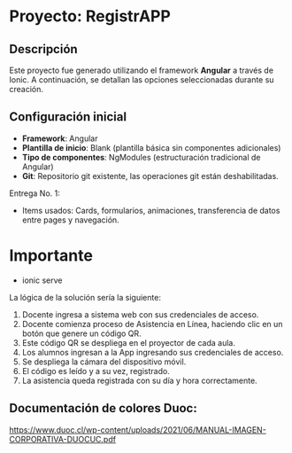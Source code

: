 # Proyecto: **RegistrAPP**

## Descripción
Este proyecto fue generado utilizando el framework **Angular** a través de Ionic. A continuación, se detallan las opciones seleccionadas durante su creación.

## Configuración inicial

- **Framework**: Angular
- **Plantilla de inicio**: Blank (plantilla básica sin componentes adicionales)
- **Tipo de componentes**: NgModules (estructuración tradicional de Angular)
- **Git**: Repositorio git existente, las operaciones git están deshabilitadas.

Entrega No. 1:
- Items usados: Cards, formularios, animaciones, transferencia de datos entre pages y navegación.
# Importante

- ionic serve


La lógica de la solución sería la siguiente:
1. Docente ingresa a sistema web con sus credenciales de acceso.
2. Docente comienza proceso de Asistencia en Línea, haciendo clic en un botón que genere
un código QR.
3. Este código QR se despliega en el proyector de cada aula.
4. Los alumnos ingresan a la App ingresando sus credenciales de acceso.
5. Se despliega la cámara del dispositivo móvil.
6. El código es leído y a su vez, registrado.
7. La asistencia queda registrada con su día y hora correctamente.

## Documentación de colores Duoc:

https://www.duoc.cl/wp-content/uploads/2021/06/MANUAL-IMAGEN-CORPORATIVA-DUOCUC.pdf
